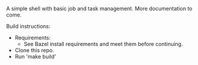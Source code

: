 A simple shell with basic job and task management. More documentation to come.

Build instructions:
  - Requirements:
    - See Bazel install requirements and meet them before continuing.
  - Clone this repo.
  - Run 'make build'
